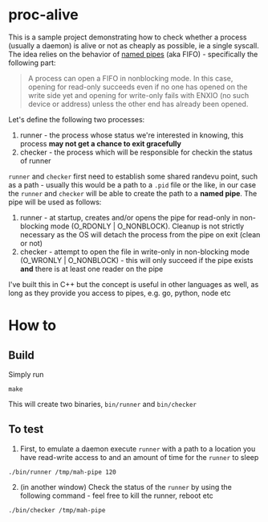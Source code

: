 # proc-alive
This is a sample project demonstrating how to check whether a process (usually a daemon) is alive or not as cheaply as possible, ie a single syscall. The idea relies on the behavior of [named pipes](http://man7.org/linux/man-pages/man7/fifo.7.html) (aka FIFO) - specifically the following part:

>A process can open a FIFO in nonblocking mode.  In this case, opening for read-only succeeds even if no one has opened on the write side yet and opening for write-only fails with ENXIO (no such device or address) unless the other end has already been opened.

Let's define the following two processes:
1. runner - the process whose status we're interested in knowing, this process **may not get a chance to exit gracefully**
1. checker - the process which will be responsible for checkin the status of runner

`runner` and `checker` first need to establish some shared randevu point, such as a path - usually this would be a path to a `.pid` file or the like, in our case the `runner` and `checker` will be able to create the path to a **named pipe**. The pipe will be used as follows:

1. runner - at startup, creates and/or opens the pipe for read-only in non-blocking mode (O_RDONLY | O_NONBLOCK). Cleanup is not strictly necessary as the OS will detach the process from the pipe on exit (clean or not)
1. checker - attempt to open the file in write-only in non-blocking mode (O_WRONLY | O_NONBLOCK) - this will only succeed if the pipe exists **and** there is at least one reader on the pipe

I've built this in C++ but the concept is useful in other languages as well, as long as they provide you access to pipes, e.g. go, python, node etc

# How to

## Build
Simply run

```
make
```
This will create two binaries, `bin/runner` and `bin/checker`

## To test

1. First, to emulate a daemon execute `runner` with a path to a location you have read-write access to and an amount of time for the `runner` to sleep
```
./bin/runner /tmp/mah-pipe 120
```


2. (in another window) Check the status of the `runner` by using the following command - feel free to kill the runner, reboot etc
```
./bin/checker /tmp/mah-pipe
```





